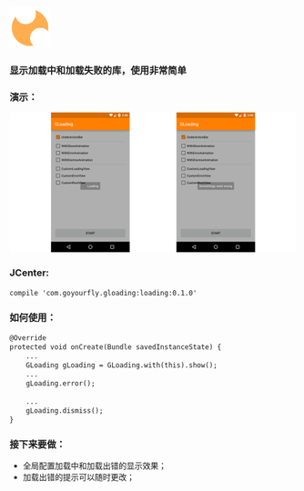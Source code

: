 
![图标](https://github.com/goyourfly/GLoading/blob/master/app/src/main/res/mipmap-hdpi/ic_launcher.png?raw=true)

### 显示加载中和加载失败的库，使用非常简单

### 演示：
![效果展示](https://github.com/goyourfly/GLoading/blob/master/img/show.png?raw=true)


### JCenter:
    compile 'com.goyourfly.gloading:loading:0.1.0'    

### 如何使用：

    @Override
    protected void onCreate(Bundle savedInstanceState) {
        ...
        GLoading gLoading = GLoading.with(this).show();
        ...
        gLoading.error();
        
        ...
        gLoading.dismiss();
    }

### 接下来要做：
- 全局配置加载中和加载出错的显示效果；
- 加载出错的提示可以随时更改；
